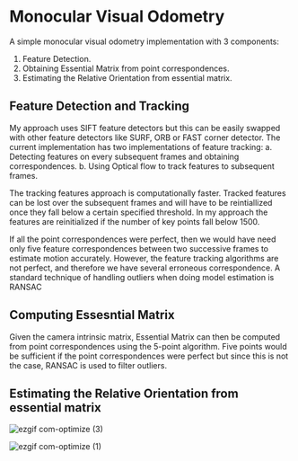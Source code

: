 # Monocular Visual Odometry
A simple monocular visual odometry implementation with 3 components: 
1. Feature Detection.
2. Obtaining Essential Matrix from point correspondences.
3. Estimating the Relative Orientation from essential matrix.


## Feature Detection and Tracking

My approach uses SIFT feature detectors but this can be easily swapped with other feature detectors like SURF, ORB or FAST corner detector.
The current implementation has two implementations of feature tracking: 
a. Detecting features on every subsequent frames and obtaining correspondences.
b. Using Optical flow to track features to subsequent frames.

The tracking features approach is computationally faster. Tracked features can be lost over the subsequent frames and will have to be reintiallized once they fall below a certain specified threshold. In my approach the features are reinitialized if the number of key points fall below 1500.

If all the point correspondences were perfect, then we would have need only five feature correspondences between two successive frames to estimate motion accurately. However, the feature tracking algorithms are not perfect, and therefore we have several erroneous correspondence. A standard technique of handling outliers when doing model estimation is RANSAC


## Computing Essesntial Matrix

Given the camera intrinsic matrix, Essential Matrix can then be computed from point correspondences using the 5-point algorithm. 
Five points would be sufficient if the point correspondences were perfect but since this is not the case, RANSAC is used to filter outliers.


## Estimating the Relative Orientation from essential matrix

![ezgif com-optimize (3)](https://user-images.githubusercontent.com/49958651/93733404-370c1080-fba3-11ea-8b80-02dbde98ae35.gif)

![ezgif com-optimize (1)](https://user-images.githubusercontent.com/49958651/93733010-a84ac400-fba1-11ea-9ecf-f733f601db0d.gif)
